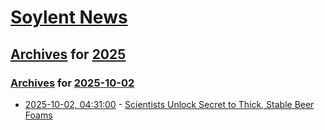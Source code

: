 # [Soylent News](../../../README.md)

## [Archives](../../index.md) for [2025](../index.md)

### [Archives](../../index.md) for [2025-10-02](index.md)

* [2025-10-02, 04:31:00](https://soylentnews.org/article.pl?sid=25/09/30/0352206&from=rss) - [Scientists Unlock Secret to Thick, Stable Beer Foams](https://soylentnews.org/article.pl?sid=25/09/30/0352206&from=rss)
